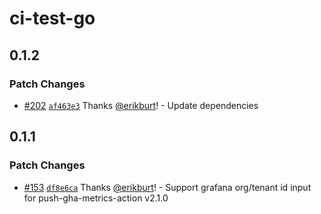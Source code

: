 # ci-test-go

## 0.1.2

### Patch Changes

- [#202](https://github.com/smartcontractkit/.github/pull/202)
  [`af463e3`](https://github.com/smartcontractkit/.github/commit/af463e3a584be3b85ae85e7a48f288a2098275cd)
  Thanks [@erikburt](https://github.com/erikburt)! - Update dependencies

## 0.1.1

### Patch Changes

- [#153](https://github.com/smartcontractkit/.github/pull/153)
  [`df8e6ca`](https://github.com/smartcontractkit/.github/commit/df8e6cab6b0aa2f152575d5f7aade5e712a53b86)
  Thanks [@erikburt](https://github.com/erikburt)! - Support grafana org/tenant
  id input for push-gha-metrics-action v2.1.0
